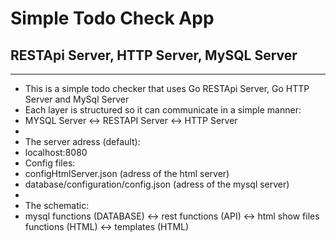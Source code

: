 # Simple Todo Check App
## RESTApi Server, HTTP Server, MySQL Server
---
* This is a simple todo checker that uses Go RESTApi Server, Go HTTP Server and MySql Server
* Each layer is structured so it can communicate in a simple manner:
* MYSQL Server <-> RESTAPI Server <-> HTTP Server
*
* The server adress (default):
* localhost:8080
* Config files:
* configHtmlServer.json (adress of the html server)
* database/configuration/config.json (adress of the mysql server)
*
* The schematic:
* mysql functions (DATABASE) <-> rest functions (API) <-> html show files functions (HTML) <-> templates (HTML)